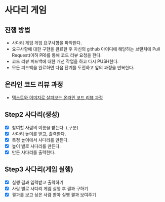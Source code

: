 # 사다리 게임
## 진행 방법
* 사다리 게임 게임 요구사항을 파악한다.
* 요구사항에 대한 구현을 완료한 후 자신의 github 아이디에 해당하는 브랜치에 Pull Request(이하 PR)를 통해 코드 리뷰 요청을 한다.
* 코드 리뷰 피드백에 대한 개선 작업을 하고 다시 PUSH한다.
* 모든 피드백을 완료하면 다음 단계를 도전하고 앞의 과정을 반복한다.

## 온라인 코드 리뷰 과정
* [텍스트와 이미지로 살펴보는 온라인 코드 리뷰 과정](https://github.com/nextstep-step/nextstep-docs/tree/master/codereview)

## Step2 사다리(생성)
- [x] 참여할 사람의 이름을 받는다. (,구분)
- [x] 사다리 높이를 받고, 출력한다.
- [x] 특정 높이에서 사다리를 만든다.
- [x] 높이 별로 사다리를 만든다.
- [x] 만든 사다리를 출력한다.

## Step3 사다리(게임 실행)
- [x] 실행 결과 입력받고 출력하기
- [x] 사람 별로 사디리 게임 실행 후 결과 구하기
- [x] 결과를 보고 싶은 사람 받아 실행 결과 보여주기
